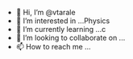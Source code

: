 - 👋 Hi, I’m @vtarale
- 👀 I’m interested in ...Physics
- 🌱 I’m currently learning ...c
- 💞️ I’m looking to collaborate on ...
- 📫 How to reach me ...

<!---
vtarale/vtarale is a ✨ special ✨ repository because its `README.md` (this file) appears on your GitHub profile.
You can click the Preview link to take a look at your changes.
--->
